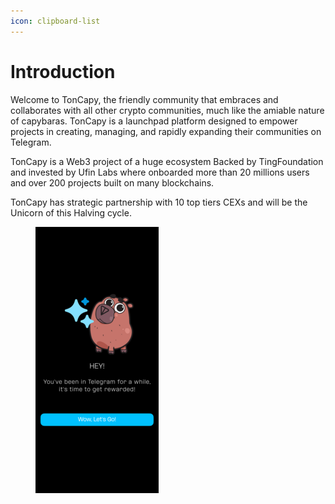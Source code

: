 ```yaml
---
icon: clipboard-list
---
```


# Introduction

Welcome to TonCapy, the friendly community that embraces and collaborates with all other crypto communities, much like the amiable nature of capybaras. TonCapy is a launchpad platform designed to empower projects in creating, managing, and rapidly expanding their communities on Telegram.

TonCapy is a Web3 project of a huge ecosystem Backed by TingFoundation and invested by Ufin Labs where onboarded more than 20 millions users and over 200 projects built on many blockchains.&#x20;

TonCapy has strategic partnership with 10 top tiers CEXs and will be the Unicorn of this Halving cycle.

<figure><img src=".gitbook/assets/1 Welcome.png" alt=""><figcaption></figcaption></figure>
